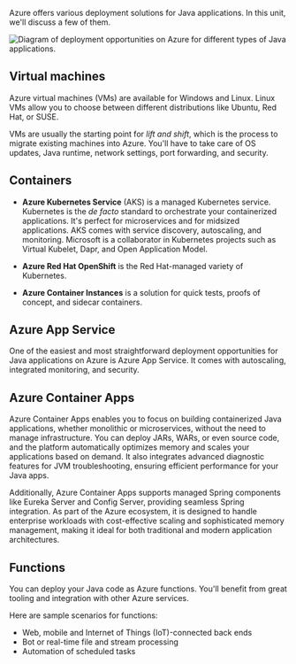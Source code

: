 Azure offers various deployment solutions for Java applications. In this unit, we'll discuss a few of them.

![Diagram of deployment opportunities on Azure for different types of Java applications.](../media/5-java-on-azure-info-graphic_new.jpg)

## Virtual machines  

Azure virtual machines (VMs) are available for Windows and Linux. Linux VMs allow you to choose between different distributions like Ubuntu, Red Hat, or SUSE.

VMs are usually the starting point for *lift and shift*, which is the process to migrate existing machines into Azure. You'll have to take care of OS updates, Java runtime, network settings, port forwarding, and security.

## Containers

- **Azure Kubernetes Service** (AKS) is a managed Kubernetes service. Kubernetes is the *de facto* standard to orchestrate your containerized applications. It's perfect for microservices and for midsized applications. AKS comes with service discovery, autoscaling, and monitoring. Microsoft is a collaborator in Kubernetes projects such as Virtual Kubelet, Dapr, and Open Application Model.

- **Azure Red Hat OpenShift** is the Red Hat-managed variety of Kubernetes.

- **Azure Container Instances** is a solution for quick tests, proofs of concept, and sidecar containers.

## Azure App Service

One of the easiest and most straightforward deployment opportunities for Java applications on Azure is Azure App Service. It comes with autoscaling, integrated monitoring, and security.

## Azure Container Apps

Azure Container Apps enables you to focus on building containerized Java applications, whether monolithic or microservices, without the need to manage infrastructure. You can deploy JARs, WARs, or even source code, and the platform automatically optimizes memory and scales your applications based on demand. It also integrates advanced diagnostic features for JVM troubleshooting, ensuring efficient performance for your Java apps.

Additionally, Azure Container Apps supports managed Spring components like Eureka Server and Config Server, providing seamless Spring integration. As part of the Azure ecosystem, it is designed to handle enterprise workloads with cost-effective scaling and sophisticated memory management, making it ideal for both traditional and modern application architectures.

## Functions

You can deploy your Java code as Azure functions. You'll benefit from great tooling and integration with other Azure services.

Here are sample scenarios for functions:

- Web, mobile and Internet of Things (IoT)-connected back ends
- Bot or real-time file and stream processing
- Automation of scheduled tasks
